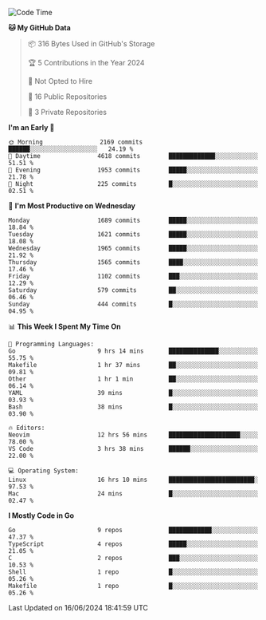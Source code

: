<!--START_SECTION:waka-->
![Code Time](http://img.shields.io/badge/Code%20Time-695%20hrs%2012%20mins-blue)

**🐱 My GitHub Data** 

> 📦 316 Bytes Used in GitHub's Storage 
 > 
> 🏆 5 Contributions in the Year 2024
 > 
> 🚫 Not Opted to Hire
 > 
> 📜 16 Public Repositories 
 > 
> 🔑 3 Private Repositories 
 > 
**I'm an Early 🐤** 

```text
🌞 Morning                2169 commits        ██████░░░░░░░░░░░░░░░░░░░   24.19 % 
🌆 Daytime                4618 commits        █████████████░░░░░░░░░░░░   51.51 % 
🌃 Evening                1953 commits        █████░░░░░░░░░░░░░░░░░░░░   21.78 % 
🌙 Night                  225 commits         █░░░░░░░░░░░░░░░░░░░░░░░░   02.51 % 
```
📅 **I'm Most Productive on Wednesday** 

```text
Monday                   1689 commits        █████░░░░░░░░░░░░░░░░░░░░   18.84 % 
Tuesday                  1621 commits        █████░░░░░░░░░░░░░░░░░░░░   18.08 % 
Wednesday                1965 commits        █████░░░░░░░░░░░░░░░░░░░░   21.92 % 
Thursday                 1565 commits        ████░░░░░░░░░░░░░░░░░░░░░   17.46 % 
Friday                   1102 commits        ███░░░░░░░░░░░░░░░░░░░░░░   12.29 % 
Saturday                 579 commits         ██░░░░░░░░░░░░░░░░░░░░░░░   06.46 % 
Sunday                   444 commits         █░░░░░░░░░░░░░░░░░░░░░░░░   04.95 % 
```


📊 **This Week I Spent My Time On** 

```text
💬 Programming Languages: 
Go                       9 hrs 14 mins       ██████████████░░░░░░░░░░░   55.75 % 
Makefile                 1 hr 37 mins        ██░░░░░░░░░░░░░░░░░░░░░░░   09.81 % 
Other                    1 hr 1 min          ██░░░░░░░░░░░░░░░░░░░░░░░   06.14 % 
YAML                     39 mins             █░░░░░░░░░░░░░░░░░░░░░░░░   03.93 % 
Bash                     38 mins             █░░░░░░░░░░░░░░░░░░░░░░░░   03.90 % 

🔥 Editors: 
Neovim                   12 hrs 56 mins      ████████████████████░░░░░   78.00 % 
VS Code                  3 hrs 38 mins       ██████░░░░░░░░░░░░░░░░░░░   22.00 % 

💻 Operating System: 
Linux                    16 hrs 10 mins      ████████████████████████░   97.53 % 
Mac                      24 mins             █░░░░░░░░░░░░░░░░░░░░░░░░   02.47 % 
```

**I Mostly Code in Go** 

```text
Go                       9 repos             ████████████░░░░░░░░░░░░░   47.37 % 
TypeScript               4 repos             █████░░░░░░░░░░░░░░░░░░░░   21.05 % 
C                        2 repos             ███░░░░░░░░░░░░░░░░░░░░░░   10.53 % 
Shell                    1 repo              █░░░░░░░░░░░░░░░░░░░░░░░░   05.26 % 
Makefile                 1 repo              █░░░░░░░░░░░░░░░░░░░░░░░░   05.26 % 
```




 Last Updated on 16/06/2024 18:41:59 UTC
<!--END_SECTION:waka-->
